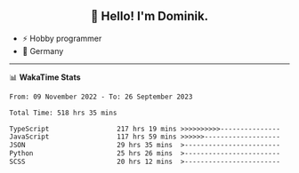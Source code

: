 <h2 align="center">👋 Hello! I'm Dominik.</h2>

- ⚡ Hobby programmer
- 📍 Germany

---
📊 **WakaTime Stats**
<!--START_SECTION:waka-->

```txt
From: 09 November 2022 - To: 26 September 2023

Total Time: 518 hrs 35 mins

TypeScript                 217 hrs 19 mins >>>>>>>>>>---------------   41.91 %
JavaScript                 117 hrs 59 mins >>>>>>-------------------   22.75 %
JSON                       29 hrs 35 mins  >------------------------   05.71 %
Python                     25 hrs 26 mins  >------------------------   04.90 %
SCSS                       20 hrs 12 mins  >------------------------   03.90 %
```

<!--END_SECTION:waka-->
